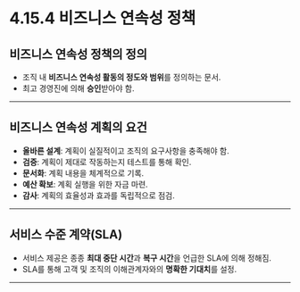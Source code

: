 # 4.15.4 비즈니스 연속성 정책

## 비즈니스 연속성 정책의 정의
- 조직 내 **비즈니스 연속성 활동의 정도와 범위**를 정의하는 문서.
- 최고 경영진에 의해 **승인**받아야 함.

---

## 비즈니스 연속성 계획의 요건
- **올바른 설계**: 계획이 실질적이고 조직의 요구사항을 충족해야 함.
- **검증**: 계획이 제대로 작동하는지 테스트를 통해 확인.
- **문서화**: 계획 내용을 체계적으로 기록.
- **예산 확보**: 계획 실행을 위한 자금 마련.
- **감사**: 계획의 효율성과 효과를 독립적으로 점검.

---

## 서비스 수준 계약(SLA)
- 서비스 제공은 종종 **최대 중단 시간**과 **복구 시간**을 언급한 SLA에 의해 정해짐.
- SLA를 통해 고객 및 조직의 이해관계자와의 **명확한 기대치**를 설정.

---

